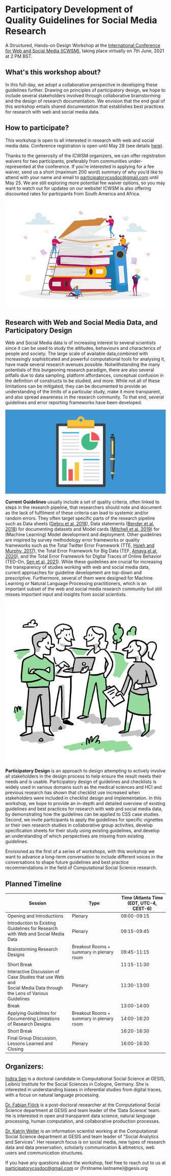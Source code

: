 # Participatory Development of Quality Guidelines for Social Media Research

A Structured, Hands-on Design Workshop at the [International Conference for Web and Social Media (ICWSM)](https://icwsm.org/2021/index.html), taking place virtually on 7th June, 2021 at 2 PM BST. 


## What's this workshop about? 

In this full-day, we adopt a collaborative perspective in developing these guidelines further. Drawing on principles of participatory design, we hope to include several stakeholders involved through collaborative brainstorming and the design of research documentation. We envision that the end goal of this workshop entails shared documentation that establishes best practices for research with web and social media data.


## How to participate?

This workshop is open to all interested in research with web and social media data. 
Conference registration is open until May 28 (see details [here](https://icwsm.org/2021/index.html#registration)). 

Thanks to the generosity of the ICWSM organizers, we can offer registration waivers for two participants, preferably from communities under-represented at the conference. If you’re interested in applying for a fee waiver, send us a short (maximum 200 word) summary of why you’d like to attend with your name and email to participatorycssdoc@gmail.com until May 25. 
We are still exploring more potential fee waiver options, so you may want to watch out for updates on our website! ICWSM is also offering discounted rates for particpants from South America and Africa.


![Participatory](participatory_css.jpg)

## Research with Web and Social Media Data, and Participatory Design

Web and Social Media data is of increasing interest to several scientists since it can be used to study the attitudes, behaviours and characterics of people and society. The large scale of available data,combined with increasingly sophisticated and powerful computational tools for analysing it, have made several research avenues possible. Notwithstanding the many potentials of this burgeoning research paradigm, there are also several pitfalls due to data sampling, platform affordances, conceptual confusion in the definition of constructs to be studied, and more. While not all of these limitations can be mitigated, they can be documented to provide an understanding of the limits of a particular study, make it more transparent, and also spread awareness in the research community. To that end, several guidelines and error reporting frameworks have been developed. 

![Documentation](datasheet-og.jpg)

**Current Guidelines** usually include a set of quality criteria, often linked to steps in the research pipeline, that researchers should note and document as the lack of fulfilment of these criteria can lead to systemic and/or random errors. They often target specific parts of the research pipeline such as Data sheets ([Gebru et al. 2018](https://arxiv.org/pdf/1803.09010.pdf)), Data statements ([Bender et al. 2018](https://www.aclweb.org/anthology/Q18-1041.pdf)) for documenting datasets and Model cards ([Mitchell et al. 2019](https://arxiv.org/pdf/1810.03993.pdf)) for (Machine Learning) Model development and deployment. Other guidelines are inspired by survey methodology error frameworks or quality frameworks such as the Total Twitter Error Framework (TTE, [Hsieh and Murphy, 2017](https://onlinelibrary.wiley.com/doi/10.1002/9781119041702.ch2)), the Total Error Framework for Big Data (TEF, [Amaya el al, 2020](https://academic.oup.com/jssam/article-abstract/8/1/89/5728725)), and the Total Error Framework for Digital Traces of Online Behavior (TED-On, [Sen et al, 2021](https://arxiv.org/pdf/1907.08228.pdf)). While these guidelines are crucial for increasing the transparency of studies working with web and social media data, current approaches for guideline development are top-down and prescriptive. Furthermore, several of them were designed for Machine Learning or Natural Language Processing practitioners, which is an important subset of the web and social media research community but still misses important input and insights from social scientists. 


![Participatory Design](participatory.png)

**Participatory Design** is an approach to design attempting to actively involve all stakeholders in the design process to help ensure the result meets their needs and is usable. Participatory design of guidelines and checklists is widely used in various domains such as the medical sciences and HCI and previous research has shown that checklist use increased when stakeholders were included in checklist design and implementation. In this workshop, we hope to provide an in-depth and detailed overview of existing guidelines and best practices for research with web and social media data, by demonstrating how the guidelines can be applied to CSS case studies. Second, we invite participants to apply the guidelines for specific vignettes or their own research studies in collaborative group activities, develop specification sheets for their study using existing guidelines, and develop an understanding of which perspectives are missing from existing guidelines.

Envisioned as the first of a series of workshops, with this workshop we want to advance a long-term conversation to include different voices in the conversations to shape future guidelines and best practice recommendations in the field of Computational Social Science  research.  


## Planned Timeline

| Session                                                                                                              | Type                                     | Time (Atlanta Time (EDT, UTC-4, CEST-6) |
|----------------------------------------------------------------------------------------------------------------------|------------------------------------------|---------------------------------|
| Opening and Introductions                                                                                            | Plenary                                  | 09:00-09:15                     |
| Introduction to Existing Guidelines for Research<br>with Web and Social Media Data                                   | Plenary                                  | 09:15-09:45                     |
| Brainstorming Research Designs                                                                                       | Breakout Rooms + summary in plenary room | 09:45-11:15                     |
| Short Break                                                                                      |  | 11:15-11:30                     |
| Interactive Discussion of Case Studies that use Web and <br>Social Media Data through the Lens of Various Guidelines | Plenary                                  | 11:30-13:00                     |
| Break                                                                                                                |                                          | 13:00-14:00                     |
| Applying Guidelines for Documenting Limitations<br>of Research Designs                                               | Breakout Rooms + summary in plenary room | 14:00-16:20                     |
| Short Break                                                                                      |  | 16:20-16:30                     |
| Final Group Discussion, Lessons Learned and Closing                                                                  | Plenary                                  | 16:00-16:30                     |


## Organizers:

[Indira Sen](indiiigo.github.io/) is a doctoral candidate in Computational Social Science at GESIS, Leibniz Institute for the Social Sciences in Cologne, Germany. She is interested in understanding biases in inferential studies from digital traces, with a focus on natural language processing.

[Dr. Fabian Flöck](https://www.gesis.org/en/institute/staff/person/fabian.floeck) is a post-doctoral researcher at the Computational Social Science department at GESIS and team leader of the ‘Data Science’ team. He is interested in open and transparent data science, natural language processing, human computation, and collaborative production processes.

[Dr. Katrin Weller](https://katrinweller.net/) is an information scientist working at the Computational Social Science department at GESIS and team leader of “Social Analytics and Services”. Her research focus is on social media, new types of research data and data preservation, scholarly communication & altmetrics, web users and communication structures. 

If you have any questions about the workshop, feel free to reach out to us at participatorycssdoc@gmail.com or {firstname.lastname}@gesis.org
